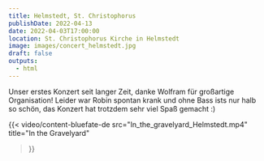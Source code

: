 ```yaml
---
title: Helmstedt, St. Christophorus
publishDate: 2022-04-13
date: 2022-04-03T17:00:00
location: St. Christophorus Kirche in Helmstedt
image: images/concert_helmstedt.jpg
draft: false
outputs:
  - html
---
```


Unser erstes Konzert seit langer Zeit, danke Wolfram für großartige 
Organisation! Leider war Robin spontan krank und ohne Bass ists nur halb so
schön, das Konzert hat trotzdem sehr viel Spaß gemacht :)

{{< video/content-bluefate-de
  src="In_the_gravelyard_Helmstedt.mp4"
  title="In the Gravelyard"
>}}
